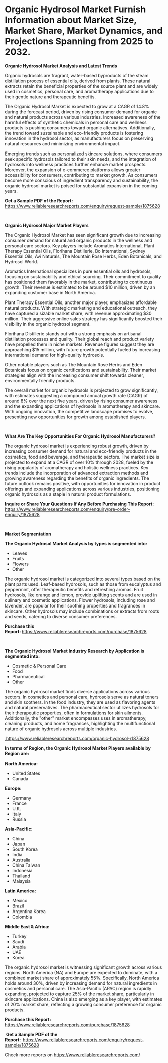 <p><h1>Organic Hydrosol Market Furnish Information about Market Size, Market Share, Market Dynamics, and Projections Spanning from 2025 to 2032.</h1></p><p><strong>Organic Hydrosol Market Analysis and Latest Trends</strong></p>
<p><p>Organic hydrosols are fragrant, water-based byproducts of the steam distillation process of essential oils, derived from plants. These natural extracts retain the beneficial properties of the source plant and are widely used in cosmetics, personal care, and aromatherapy applications due to their gentle nature and therapeutic benefits.</p><p>The Organic Hydrosol Market is expected to grow at a CAGR of 14.8% during the forecast period, driven by rising consumer demand for organic and natural products across various industries. Increased awareness of the harmful effects of synthetic chemicals in personal care and wellness products is pushing consumers toward organic alternatives. Additionally, the trend toward sustainable and eco-friendly products is fostering innovation in the hydrosol sector, as manufacturers focus on preserving natural resources and minimizing environmental impact.</p><p>Emerging trends such as personalized skincare solutions, where consumers seek specific hydrosols tailored to their skin needs, and the integration of hydrosols into wellness practices further enhance market prospects. Moreover, the expansion of e-commerce platforms allows greater accessibility for consumers, contributing to market growth. As consumers become more conscious of ingredient transparency and sustainability, the organic hydrosol market is poised for substantial expansion in the coming years.</p></p>
<p><strong>Get a Sample PDF of the Report:&nbsp;</strong> <a href="https://www.reliableresearchreports.com/enquiry/request-sample/1875628?utm_campaign=48&utm_medium=2&utm_source=Github&utm_content=ia&utm_term=30012025&utm_id=organic-hydrosol">https://www.reliableresearchreports.com/enquiry/request-sample/1875628</a></p>
<p>&nbsp;</p>
<p><strong>Organic Hydrosol Major Market Players</strong></p>
<p><p>The Organic Hydrosol Market has seen significant growth due to increasing consumer demand for natural and organic products in the wellness and personal care sectors. Key players include Aromatics International, Plant Therapy Essential Oils, Florihana Distillerie, Bo International, Sydney Essential Oils, Avi Naturals, The Mountain Rose Herbs, Eden Botanicals, and Hydrosol World.</p><p>Aromatics International specializes in pure essential oils and hydrosols, focusing on sustainability and ethical sourcing. Their commitment to quality has positioned them favorably in the market, contributing to continuous growth. Their revenue is estimated to be around $10 million, driven by an expanding customer base in North America.</p><p>Plant Therapy Essential Oils, another major player, emphasizes affordable natural products. With strategic marketing and educational outreach, they have captured a sizable market share, with revenue approximating $30 million. Their aggressive online sales strategy has significantly boosted their visibility in the organic hydrosol segment.</p><p>Florihana Distillerie stands out with a strong emphasis on artisanal distillation processes and quality. Their global reach and product variety have propelled them in niche markets. Revenue figures suggest they are approaching $15 million, with future growth potentially fueled by increasing international demand for high-quality hydrosols.</p><p>Other notable players such as The Mountain Rose Herbs and Eden Botanicals focus on organic certifications and sustainability. Their market strategies align with the increasing consumer shift towards cleaner, environmentally friendly products.</p><p>The overall market for organic hydrosols is projected to grow significantly, with estimates suggesting a compound annual growth rate (CAGR) of around 8% over the next five years, driven by rising consumer awareness and the expanding applications of hydrosols in aromatherapy and skincare. With ongoing innovation, the competitive landscape promises to evolve, presenting new opportunities for growth among established players.</p></p>
<p>&nbsp;</p>
<p><strong>What Are The Key Opportunities For Organic Hydrosol Manufacturers?</strong></p>
<p><p>The organic hydrosol market is experiencing robust growth, driven by increasing consumer demand for natural and eco-friendly products in the cosmetics, food and beverage, and therapeutic sectors. The market size is projected to expand at a CAGR of over 10% through 2028, fueled by the rising popularity of aromatherapy and holistic wellness practices. Key trends include the incorporation of advanced extraction methods and growing awareness regarding the benefits of organic ingredients. The future outlook remains positive, with opportunities for innovation in product offerings and expanding applications across various industries, positioning organic hydrosols as a staple in natural product formulations.</p></p>
<p><strong>Inquire or Share Your Questions If Any Before Purchasing This Report:</strong> <a href="https://www.reliableresearchreports.com/enquiry/pre-order-enquiry/1875628?utm_campaign=48&utm_medium=2&utm_source=Github&utm_content=ia&utm_term=30012025&utm_id=organic-hydrosol">https://www.reliableresearchreports.com/enquiry/pre-order-enquiry/1875628</a></p>
<p>&nbsp;</p>
<p><strong>Market Segmentation</strong></p>
<p><strong>The Organic Hydrosol Market Analysis by types is segmented into:</strong></p>
<p><ul><li>Leaves</li><li>Fruits</li><li>Flowers</li><li>Other</li></ul></p>
<p><p>The organic hydrosol market is categorized into several types based on the plant parts used. Leaf-based hydrosols, such as those from eucalyptus and peppermint, offer therapeutic benefits and refreshing aromas. Fruit hydrosols, like orange and lemon, provide uplifting scents and are used in culinary and cosmetic applications. Flower hydrosols, including rose and lavender, are popular for their soothing properties and fragrances in skincare. Other hydrosols may include combinations or extracts from roots and seeds, catering to diverse consumer preferences.</p></p>
<p><strong>Purchase this Report:&nbsp;</strong><a href="https://www.reliableresearchreports.com/purchase/1875628?utm_campaign=48&utm_medium=2&utm_source=Github&utm_content=ia&utm_term=30012025&utm_id=organic-hydrosol">https://www.reliableresearchreports.com/purchase/1875628</a></p>
<p>&nbsp;</p>
<p><strong>The Organic Hydrosol Market Industry Research by Application is segmented into:</strong></p>
<p><ul><li>Cosmetic & Personal Care</li><li>Food</li><li>Pharmaceutical</li><li>Other</li></ul></p>
<p><p>The organic hydrosol market finds diverse applications across various sectors. In cosmetics and personal care, hydrosols serve as natural toners and skin soothers. In the food industry, they are used as flavoring agents and natural preservatives. The pharmaceutical sector utilizes hydrosols for their therapeutic properties, often in formulations for skin ailments. Additionally, the "other" market encompasses uses in aromatherapy, cleaning products, and home fragrances, highlighting the multifunctional nature of organic hydrosols across multiple industries.</p></p>
<p><a href="https://www.reliableresearchreports.com/organic-hydrosol-r1875628?utm_campaign=48&utm_medium=2&utm_source=Github&utm_content=ia&utm_term=30012025&utm_id=organic-hydrosol">&nbsp;https://www.reliableresearchreports.com/organic-hydrosol-r1875628</a></p>
<p><strong>In terms of Region, the Organic Hydrosol Market Players available by Region are:</strong></p>
<p>
    <p> <strong> North America: </strong>
        <ul>
            <li>United States</li>
            <li>Canada</li>
        </ul>
        </p> 
    <p> <strong> Europe: </strong>
        <ul>
            <li>Germany</li>
            <li>France</li>
            <li>U.K.</li>
            <li>Italy</li>
            <li>Russia</li>
        </ul>
        </p> 
    <p> <strong> Asia-Pacific: </strong>
        <ul>
            <li>China</li>
            <li>Japan</li>
            <li>South Korea</li>
            <li>India</li>
            <li>Australia</li>
            <li>China Taiwan</li>
            <li>Indonesia</li>
            <li>Thailand</li>
            <li>Malaysia</li>
        </ul>
        </p> 
    <p> <strong> Latin America: </strong>
        <ul>
            <li>Mexico</li>
            <li>Brazil</li>
            <li>Argentina Korea</li>
            <li>Colombia</li>
        </ul>
        </p> 
    <p> <strong> Middle East & Africa: </strong>
        <ul>
            <li>Turkey</li>
            <li>Saudi</li>
            <li>Arabia</li>
            <li>UAE</li>
            <li>Korea</li>
        </ul>
    </p>
    </p>
<p><p>The organic hydrosol market is witnessing significant growth across various regions. North America (NA) and Europe are expected to dominate, with a combined market share of approximately 55%. Specifically, North America holds around 30%, driven by increasing demand for natural ingredients in cosmetics and personal care. The Asia-Pacific (APAC) region is rapidly expanding, projected to capture 25% of the market share, particularly in skincare applications. China is also emerging as a key player, with estimates of 20% market share, reflecting a growing consumer preference for organic products.</p></p>
<p><strong>Purchase this Report: </strong><a href="https://www.reliableresearchreports.com/purchase/1875628?utm_campaign=48&utm_medium=2&utm_source=Github&utm_content=ia&utm_term=30012025&utm_id=organic-hydrosol">https://www.reliableresearchreports.com/purchase/1875628</a></p>
<p>&nbsp;<strong>Get a Sample PDF of the Report:&nbsp;&nbsp;</strong><a href="https://www.reliableresearchreports.com/enquiry/request-sample/1875628?utm_campaign=48&utm_medium=2&utm_source=Github&utm_content=ia&utm_term=30012025&utm_id=organic-hydrosol">https://www.reliableresearchreports.com/enquiry/request-sample/1875628</a></p>
<p><strong></strong></p>
<p>Check more reports on <a href="https://www.reliableresearchreports.com/?utm_campaign=48&utm_medium=2&utm_source=Github&utm_content=ia&utm_term=30012025&utm_id=organic-hydrosol">https://www.reliableresearchreports.com/</a></p>